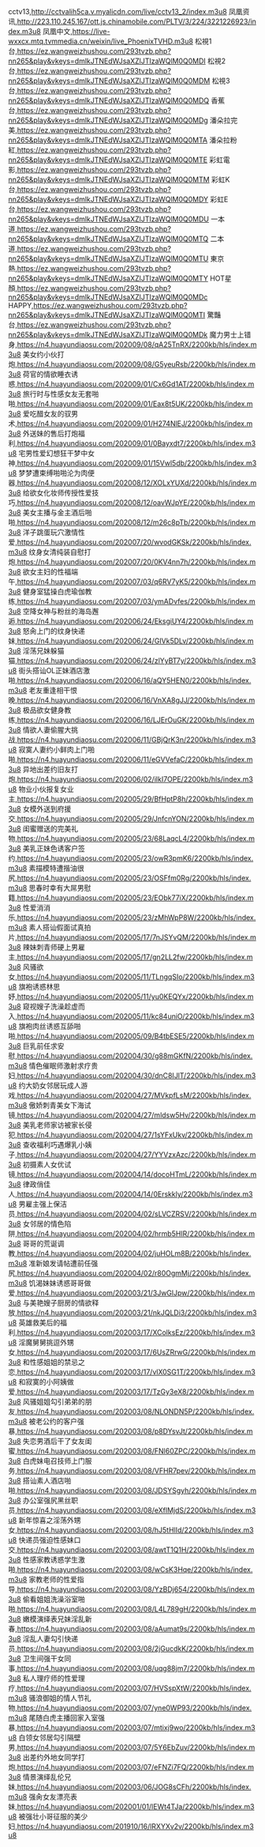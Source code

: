 cctv13,http://cctvalih5ca.v.myalicdn.com/live/cctv13_2/index.m3u8
凤凰资讯,http://223.110.245.167/ott.js.chinamobile.com/PLTV/3/224/3221226923/index.m3u8
凤凰中文,https://live-wxxcx.mtq.tvmmedia.cn/weixin/live_PhoenixTVHD.m3u8
松視1台,https://ez.wangweizhushou.com/293tvzb.php?nn265&play&vkeys=dmlkJTNEdWJsaXZlJTIzaWQlM0Q0MDI
松視2台,https://ez.wangweizhushou.com/293tvzb.php?nn265&play&vkeys=dmlkJTNEdWJsaXZlJTIzaWQlM0Q0MDM
松視3台,https://ez.wangweizhushou.com/293tvzb.php?nn265&play&vkeys=dmlkJTNEdWJsaXZlJTIzaWQlM0Q0MDQ
香蕉台,https://ez.wangweizhushou.com/293tvzb.php?nn265&play&vkeys=dmlkJTNEdWJsaXZlJTIzaWQlM0Q0MDg
潘朵拉完美,https://ez.wangweizhushou.com/293tvzb.php?nn265&play&vkeys=dmlkJTNEdWJsaXZlJTIzaWQlM0Q0MTA
潘朵拉粉紅,https://ez.wangweizhushou.com/293tvzb.php?nn265&play&vkeys=dmlkJTNEdWJsaXZlJTIzaWQlM0Q0MTE
彩虹電影,https://ez.wangweizhushou.com/293tvzb.php?nn265&play&vkeys=dmlkJTNEdWJsaXZlJTIzaWQlM0Q0MTM
彩虹K台,https://ez.wangweizhushou.com/293tvzb.php?nn265&play&vkeys=dmlkJTNEdWJsaXZlJTIzaWQlM0Q0MDY
彩虹E台,https://ez.wangweizhushou.com/293tvzb.php?nn265&play&vkeys=dmlkJTNEdWJsaXZlJTIzaWQlM0Q0MDU
一本道,https://ez.wangweizhushou.com/293tvzb.php?nn265&play&vkeys=dmlkJTNEdWJsaXZlJTIzaWQlM0Q0MTQ
二本道,https://ez.wangweizhushou.com/293tvzb.php?nn265&play&vkeys=dmlkJTNEdWJsaXZlJTIzaWQlM0Q0MTU
東京熱,https://ez.wangweizhushou.com/293tvzb.php?nn265&play&vkeys=dmlkJTNEdWJsaXZlJTIzaWQlM0Q0MTY
HOT星顏,https://ez.wangweizhushou.com/293tvzb.php?nn265&play&vkeys=dmlkJTNEdWJsaXZlJTIzaWQlM0Q0MDc
HAPPY,https://ez.wangweizhushou.com/293tvzb.php?nn265&play&vkeys=dmlkJTNEdWJsaXZlJTIzaWQlM0Q0MTI
驚豔台,https://ez.wangweizhushou.com/293tvzb.php?nn265&play&vkeys=dmlkJTNEdWJsaXZlJTIzaWQlM0Q0MDk
魔力男士上错身,https://n4.huayundiaosu.com/202009/08/qA25TnRX/2200kb/hls/index.m3u8
美女约小伙打炮,https://n4.huayundiaosu.com/202009/08/G5yeuRsb/2200kb/hls/index.m3u8
荷官的情欲睡衣诱惑,https://n4.huayundiaosu.com/202009/01/Cx6Gd1AT/2200kb/hls/index.m3u8
旅行时与性感女友无套啪啪,https://n4.huayundiaosu.com/202009/01/Eax8t5UK/2200kb/hls/index.m3u8
爱吃醋女友的驭男术,https://n4.huayundiaosu.com/202009/01/H274NlEJ/2200kb/hls/index.m3u8
外送妹的售后打炮福利,https://n4.huayundiaosu.com/202009/01/0Bayxdt7/2200kb/hls/index.m3u8
宅男性爱幻想狂干梦中女神,https://n4.huayundiaosu.com/202009/01/15Vwl5db/2200kb/hls/index.m3u8
梦梦遭束缚啪啪沦为肉便器,https://n4.huayundiaosu.com/202008/12/XOLxYUXd/2200kb/hls/index.m3u8
给欲女化妆师传授性爱技巧,https://n4.huayundiaosu.com/202008/12/oavWJpYE/2200kb/hls/index.m3u8
美女主播与金主酒后啪啪,https://n4.huayundiaosu.com/202008/12/m26c8pTb/2200kb/hls/index.m3u8
洋子跳蛋玩穴激情性爱,https://n4.huayundiaosu.com/202007/20/wvodGKSk/2200kb/hls/index.m3u8
纹身女清纯装自慰打炮,https://n4.huayundiaosu.com/202007/20/0KV4nn7h/2200kb/hls/index.m3u8
欲女主妇的性福端午,https://n4.huayundiaosu.com/202007/03/q6RV7yK5/2200kb/hls/index.m3u8
健身室猛操白虎瑜伽教练,https://n4.huayundiaosu.com/202007/03/ymADvfes/2200kb/hls/index.m3u8
空降女神与粉丝的海岛邂逅,https://n4.huayundiaosu.com/202006/24/EksgiUY4/2200kb/hls/index.m3u8
怒肏上门的纹身快递妹,https://n4.huayundiaosu.com/202006/24/GIVk5DLv/2200kb/hls/index.m3u8
淫荡兄妹躲猫猫,https://n4.huayundiaosu.com/202006/24/zlYyBT7y/2200kb/hls/index.m3u8
街头搭讪OL正妹酒店激啪,https://n4.huayundiaosu.com/202006/16/aQY5HEN0/2200kb/hls/index.m3u8
老友重逢相干恨晚,https://n4.huayundiaosu.com/202006/16/VnXA8gJJ/2200kb/hls/index.m3u8
极品欲女健身教练,https://n4.huayundiaosu.com/202006/16/LJErOuGK/2200kb/hls/index.m3u8
情欲人妻偷腥大挑战,https://n4.huayundiaosu.com/202006/11/GBjQrK3n/2200kb/hls/index.m3u8
寂寞人妻约小鲜肉上门啪啪,https://n4.huayundiaosu.com/202006/11/eGVVefaC/2200kb/hls/index.m3u8
异地出差约旧友打炮,https://n4.huayundiaosu.com/202006/02/ilkI7OPE/2200kb/hls/index.m3u8
物业小伙报复女业主,https://n4.huayundiaosu.com/202005/29/BfHptP8h/2200kb/hls/index.m3u8
女模外送到府援交,https://n4.huayundiaosu.com/202005/29/JnfcnYON/2200kb/hls/index.m3u8
闺蜜赠送的完美礼物,https://n4.huayundiaosu.com/202005/23/68LaqcL4/2200kb/hls/index.m3u8
美乳正妹色诱客户签约,https://n4.huayundiaosu.com/202005/23/owR3pmK6/2200kb/hls/index.m3u8
素描模特遭揩油很尻,https://n4.huayundiaosu.com/202005/23/OSFfm0Rg/2200kb/hls/index.m3u8
思春时幸有大屌男慰籍,https://n4.huayundiaosu.com/202005/23/EObk77iX/2200kb/hls/index.m3u8
性爱消消乐,https://n4.huayundiaosu.com/202005/23/zMhWpP8W/2200kb/hls/index.m3u8
素人搭讪假面试真拍片,https://n4.huayundiaosu.com/202005/17/7nJSYvQM/2200kb/hls/index.m3u8
辣妹刺青师硬上男雇主,https://n4.huayundiaosu.com/202005/17/gn2LL2fw/2200kb/hls/index.m3u8
风骚欲女,https://n4.huayundiaosu.com/202005/11/TLngqSIo/2200kb/hls/index.m3u8
旗袍诱惑林思妤,https://n4.huayundiaosu.com/202005/11/yu0KEQYx/2200kb/hls/index.m3u8
窥视嫂子洗澡趁虚而入,https://n4.huayundiaosu.com/202005/11/kc84uniO/2200kb/hls/index.m3u8
旗袍肉丝诱惑互舔啪啪,https://n4.huayundiaosu.com/202005/09/B4tbESE5/2200kb/hls/index.m3u8
巨乳前任求安慰,https://n4.huayundiaosu.com/202004/30/g88mGKfN/2200kb/hls/index.m3u8
情色催眠师激射求疗贵妇,https://n4.huayundiaosu.com/202004/30/dnC8IJlT/2200kb/hls/index.m3u8
约大奶女邻居玩成人游戏,https://n4.huayundiaosu.com/202004/27/MVkpfLsM/2200kb/hls/index.m3u8
傲娇刺青美女下海试镜,https://n4.huayundiaosu.com/202004/27/mldsw5Hv/2200kb/hls/index.m3u8
美乳老师家访被家长侵犯,https://n4.huayundiaosu.com/202004/27/1sYFxUkv/2200kb/hls/index.m3u8
查收福利巧遇爆乳小姨子,https://n4.huayundiaosu.com/202004/27/YYVzxAzc/2200kb/hls/index.m3u8
初摄素人女优试镜,https://n4.huayundiaosu.com/202004/14/docoHTmL/2200kb/hls/index.m3u8
律政俏佳人,https://n4.huayundiaosu.com/202004/14/0Erskkly/2200kb/hls/index.m3u8
男雇主强上保洁员,https://n4.huayundiaosu.com/202004/02/sLVCZRSV/2200kb/hls/index.m3u8
女邻居的情色陷阱,https://n4.huayundiaosu.com/202004/02/hrmb5HIR/2200kb/hls/index.m3u8
哥哥的荒诞调教,https://n4.huayundiaosu.com/202004/02/juHOLm8B/2200kb/hls/index.m3u8
准新娘发请帖遭前任强尻,https://n4.huayundiaosu.com/202004/02/r80OgmMj/2200kb/hls/index.m3u8
饥渴妹妹诱惑哥哥做爱,https://n4.huayundiaosu.com/202003/21/3JwGlJpw/2200kb/hls/index.m3u8
与美艳嫂子厨房的情欲释放,https://n4.huayundiaosu.com/202003/21/nkJQLDi3/2200kb/hls/index.m3u8
英雄救美后的福利,https://n4.huayundiaosu.com/202003/17/XColksEz/2200kb/hls/index.m3u8
淫魔舅舅挑逗外甥女,https://n4.huayundiaosu.com/202003/17/6UsZRrwG/2200kb/hls/index.m3u8
和性感姐姐的禁忌之恋,https://n4.huayundiaosu.com/202003/17/vlX0SG1T/2200kb/hls/index.m3u8
和寂寞的小阿姨做爱,https://n4.huayundiaosu.com/202003/17/TzGy3eX8/2200kb/hls/index.m3u8
风骚姐姐勾引弟弟的朋友,https://n4.huayundiaosu.com/202003/08/NLONDN5P/2200kb/hls/index.m3u8
被老公约的客户强暴,https://n4.huayundiaosu.com/202003/08/p8DYsvJt/2200kb/hls/index.m3u8
失恋男酒后干了女友闺蜜,https://n4.huayundiaosu.com/202003/08/FNl60ZPC/2200kb/hls/index.m3u8
白虎妹电召技师上门服务,https://n4.huayundiaosu.com/202003/08/VFHR7pev/2200kb/hls/index.m3u8
搭讪素人酒店啪啪,https://n4.huayundiaosu.com/202003/08/JDSYSgyh/2200kb/hls/index.m3u8
办公室强尻黑丝职员,https://n4.huayundiaosu.com/202003/08/eXflMjdS/2200kb/hls/index.m3u8
新年惊喜之淫荡外甥女,https://n4.huayundiaosu.com/202003/08/hJ5tHlId/2200kb/hls/index.m3u8
快递员强迫性感妹口交,https://n4.huayundiaosu.com/202003/08/awtT1Q1H/2200kb/hls/index.m3u8
性感家教诱惑学生激啪,https://n4.huayundiaosu.com/202003/08/wCsK3Hqe/2200kb/hls/index.m3u8
家教老师的性爱指导,https://n4.huayundiaosu.com/202003/08/YzBDj654/2200kb/hls/index.m3u8
偷看姐姐洗澡浴室啪啪,https://n4.huayundiaosu.com/202003/08/L4L789gH/2200kb/hls/index.m3u8
嫩模演绎表兄妹淫乱新春,https://n4.huayundiaosu.com/202003/08/aAumat9s/2200kb/hls/index.m3u8
淫乱人妻勾引快递员,https://n4.huayundiaosu.com/202003/08/2jGucdkK/2200kb/hls/index.m3u8
卫生间强干女同事,https://n4.huayundiaosu.com/202003/08/uqg88jm7/2200kb/hls/index.m3u8
私人理疗师的性爱理疗,https://n4.huayundiaosu.com/202003/07/HVSspXtW/2200kb/hls/index.m3u8
骚浪御姐的情人节礼物,https://n4.huayundiaosu.com/202003/07/yne0WP93/2200kb/hls/index.m3u8
尾随白虎主播回家入室强暴,https://n4.huayundiaosu.com/202003/07/mtixj9wo/2200kb/hls/index.m3u8
白领女邻居勾引隔壁男,https://n4.huayundiaosu.com/202003/07/5Y6EbZuv/2200kb/hls/index.m3u8
出差约外地女同学打炮,https://n4.huayundiaosu.com/202003/07/eFNZi7FQ/2200kb/hls/index.m3u8
情景演绎乱伦兄妹,https://n4.huayundiaosu.com/202003/06/JOG8sCFh/2200kb/hls/index.m3u8
强肏女友漂亮表妹,https://n4.huayundiaosu.com/202001/01/lEWt4TJa/2200kb/hls/index.m3u8
被强壮小哥征服的美少妇,https://n4.huayundiaosu.com/201910/16/lRXYXv2v/2200kb/hls/index.m3u8
